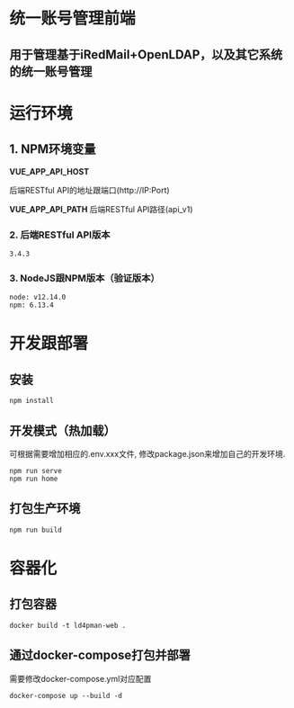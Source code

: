 # 统一账号管理前端
## 用于管理基于iRedMail+OpenLDAP，以及其它系统的统一账号管理


# 运行环境
## 1. NPM环境变量
**VUE_APP_API_HOST**

后端RESTful API的地址跟端口(http://IP:Port)

**VUE_APP_API_PATH**
后端RESTful API路径(api_v1)

### 2. 后端RESTful API版本
```
3.4.3
```
### 3. NodeJS跟NPM版本（验证版本）
```
node: v12.14.0
npm: 6.13.4
```

# 开发跟部署
## 安装
```
npm install
```

## 开发模式（热加载）
可根据需要增加相应的.env.xxx文件, 修改package.json来增加自己的开发环境.
```
npm run serve
npm run home
```

## 打包生产环境
```
npm run build
```

# 容器化
## 打包容器
```
docker build -t ld4pman-web .
```

## 通过docker-compose打包并部署
需要修改docker-compose.yml对应配置
```
docker-compose up --build -d
```


